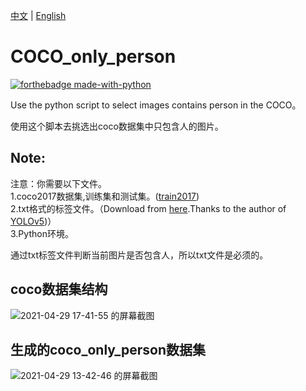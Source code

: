 [中文](https://github.com/SpongeBab/COCO_only_person) | [English](https://github.com/SpongeBab/COCO_only_person/blob/main/README-en.md)

# COCO_only_person
[![forthebadge made-with-python](http://ForTheBadge.com/images/badges/made-with-python.svg)](https://www.python.org/)   

Use the python script to select images contains person in the COCO。

使用这个脚本去挑选出coco数据集中只包含人的图片。
## Note:
注意：你需要以下文件。  
1.coco2017数据集,训练集和测试集。([train2017](http://images.cocodataset.org/zips/train2017.zip))  
2.txt格式的标签文件。（Download from [here](https://github.com/ultralytics/yolov5/releases/download/v1.0/coco2017labels.zip).Thanks to the author of [YOLOv5](https://github.com/ultralytics/yolov5))）  
3.Python环境。

通过txt标签文件判断当前图片是否包含人，所以txt文件是必须的。

## coco数据集结构
![2021-04-29 17-41-55 的屏幕截图](https://user-images.githubusercontent.com/65898238/116532251-9e94f600-a912-11eb-8487-6c2db409fe20.png)


## 生成的coco_only_person数据集
![2021-04-29 13-42-46 的屏幕截图](https://user-images.githubusercontent.com/65898238/116506920-d8550500-a8f0-11eb-9f76-c86d84c2b99f.png)

